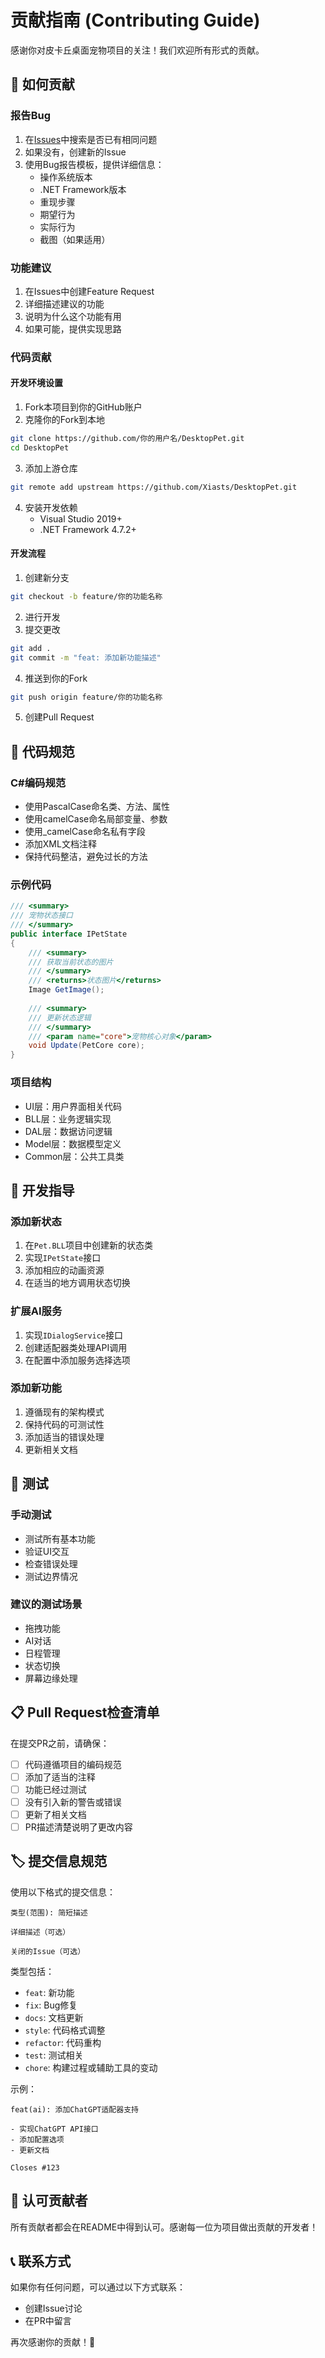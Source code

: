 # 贡献指南 (Contributing Guide)

感谢你对皮卡丘桌面宠物项目的关注！我们欢迎所有形式的贡献。

## 🤝 如何贡献

### 报告Bug
1. 在[Issues](https://github.com/Xiasts/DesktopPet/issues)中搜索是否已有相同问题
2. 如果没有，创建新的Issue
3. 使用Bug报告模板，提供详细信息：
   - 操作系统版本
   - .NET Framework版本
   - 重现步骤
   - 期望行为
   - 实际行为
   - 截图（如果适用）

### 功能建议
1. 在Issues中创建Feature Request
2. 详细描述建议的功能
3. 说明为什么这个功能有用
4. 如果可能，提供实现思路

### 代码贡献

#### 开发环境设置
1. Fork本项目到你的GitHub账户
2. 克隆你的Fork到本地
```bash
git clone https://github.com/你的用户名/DesktopPet.git
cd DesktopPet
```
3. 添加上游仓库
```bash
git remote add upstream https://github.com/Xiasts/DesktopPet.git
```
4. 安装开发依赖
   - Visual Studio 2019+
   - .NET Framework 4.7.2+

#### 开发流程
1. 创建新分支
```bash
git checkout -b feature/你的功能名称
```
2. 进行开发
3. 提交更改
```bash
git add .
git commit -m "feat: 添加新功能描述"
```
4. 推送到你的Fork
```bash
git push origin feature/你的功能名称
```
5. 创建Pull Request

## 📝 代码规范

### C#编码规范
- 使用PascalCase命名类、方法、属性
- 使用camelCase命名局部变量、参数
- 使用_camelCase命名私有字段
- 添加XML文档注释
- 保持代码整洁，避免过长的方法

### 示例代码
```csharp
/// <summary>
/// 宠物状态接口
/// </summary>
public interface IPetState
{
    /// <summary>
    /// 获取当前状态的图片
    /// </summary>
    /// <returns>状态图片</returns>
    Image GetImage();
    
    /// <summary>
    /// 更新状态逻辑
    /// </summary>
    /// <param name="core">宠物核心对象</param>
    void Update(PetCore core);
}
```

### 项目结构
- UI层：用户界面相关代码
- BLL层：业务逻辑实现
- DAL层：数据访问逻辑
- Model层：数据模型定义
- Common层：公共工具类

## 🎯 开发指导

### 添加新状态
1. 在`Pet.BLL`项目中创建新的状态类
2. 实现`IPetState`接口
3. 添加相应的动画资源
4. 在适当的地方调用状态切换

### 扩展AI服务
1. 实现`IDialogService`接口
2. 创建适配器类处理API调用
3. 在配置中添加服务选择选项

### 添加新功能
1. 遵循现有的架构模式
2. 保持代码的可测试性
3. 添加适当的错误处理
4. 更新相关文档

## 🧪 测试

### 手动测试
- 测试所有基本功能
- 验证UI交互
- 检查错误处理
- 测试边界情况

### 建议的测试场景
- 拖拽功能
- AI对话
- 日程管理
- 状态切换
- 屏幕边缘处理

## 📋 Pull Request检查清单

在提交PR之前，请确保：

- [ ] 代码遵循项目的编码规范
- [ ] 添加了适当的注释
- [ ] 功能已经过测试
- [ ] 没有引入新的警告或错误
- [ ] 更新了相关文档
- [ ] PR描述清楚说明了更改内容

## 🏷️ 提交信息规范

使用以下格式的提交信息：
```
类型(范围): 简短描述

详细描述（可选）

关闭的Issue（可选）
```

类型包括：
- `feat`: 新功能
- `fix`: Bug修复
- `docs`: 文档更新
- `style`: 代码格式调整
- `refactor`: 代码重构
- `test`: 测试相关
- `chore`: 构建过程或辅助工具的变动

示例：
```
feat(ai): 添加ChatGPT适配器支持

- 实现ChatGPT API接口
- 添加配置选项
- 更新文档

Closes #123
```

## 🎉 认可贡献者

所有贡献者都会在README中得到认可。感谢每一位为项目做出贡献的开发者！

## 📞 联系方式

如果你有任何问题，可以通过以下方式联系：
- 创建Issue讨论
- 在PR中留言

再次感谢你的贡献！🙏
